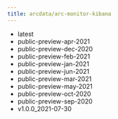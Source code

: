 ```yaml
---
title: arcdata/arc-monitor-kibana
---
```

- latest
- public-preview-apr-2021
- public-preview-dec-2020
- public-preview-feb-2021
- public-preview-jan-2021
- public-preview-jun-2021
- public-preview-mar-2021
- public-preview-may-2021
- public-preview-oct-2020
- public-preview-sep-2020
- v1.0.0_2021-07-30
